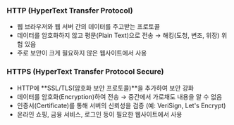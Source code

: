 ### HTTP (HyperText Transfer Protocol)
- 웹 브라우저와 웹 서버 간의 데이터를 주고받는 프로토콜
- 데이터를 암호화하지 않고 평문(Plain Text)으로 전송 → 해킹(도청, 변조, 위장) 위험 있음
- 주로 보안이 크게 필요하지 않은 웹사이트에서 사용

### HTTPS (HyperText Transfer Protocol Secure)

- HTTP에 **SSL/TLS(암호화 보안 프로토콜)**을 추가하여 보안 강화
- 데이터를 암호화(Encryption)하여 전송 → 중간에서 가로채도 내용을 알 수 없음
- 인증서(Certificate)를 통해 서버의 신뢰성을 검증 (예: VeriSign, Let's Encrypt)
- 온라인 쇼핑, 금융 서비스, 로그인 등이 필요한 웹사이트에서 사용